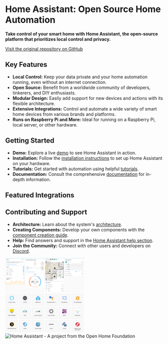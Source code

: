 # Home Assistant: Open Source Home Automation

**Take control of your smart home with Home Assistant, the open-source platform that prioritizes local control and privacy.**

[Visit the original repository on GitHub](https://github.com/home-assistant/core)

## Key Features

*   **Local Control:** Keep your data private and your home automation running, even without an internet connection.
*   **Open Source:** Benefit from a worldwide community of developers, tinkerers, and DIY enthusiasts.
*   **Modular Design:** Easily add support for new devices and actions with its flexible architecture.
*   **Extensive Integrations:** Control and automate a wide variety of smart home devices from various brands and platforms.
*   **Runs on Raspberry Pi and More:** Ideal for running on a Raspberry Pi, local server, or other hardware.

## Getting Started

*   **Demo:** Explore a live [demo](https://demo.home-assistant.io) to see Home Assistant in action.
*   **Installation:** Follow the [installation instructions](https://home-assistant.io/getting-started/) to set up Home Assistant on your hardware.
*   **Tutorials:** Get started with automation using helpful [tutorials](https://home-assistant.io/getting-started/automation/).
*   **Documentation:** Consult the comprehensive [documentation](https://home-assistant.io/docs/) for in-depth information.

## Featured Integrations

<!--  Include a brief description of featured integrations.  Ideally, you'd pull this data from the screenshot-integrations image link  -->

<!-- Add a short paragraph summarizing the screenshot-integrations image here.  For example:
"Home Assistant integrates with a vast ecosystem of smart home devices and services, offering seamless control over your lights, thermostats, security systems, and more.  The platform supports popular brands and protocols."
-->

## Contributing and Support

*   **Architecture:** Learn about the system's [architecture](https://developers.home-assistant.io/docs/architecture_index/).
*   **Creating Components:** Develop your own components with the [component creation guide](https://developers.home-assistant.io/docs/creating_component_index/).
*   **Help:** Find answers and support in the [Home Assistant help section](https://home-assistant.io/help/).
*   **Join the Community:** Connect with other users and developers on [Discord](https://www.home-assistant.io/join-chat/).

<img src="https://raw.githubusercontent.com/home-assistant/core/dev/.github/assets/screenshot-states.png" alt="Home Assistant States Screenshot" width="50%"/>
<img src="https://raw.githubusercontent.com/home-assistant/core/dev/.github/assets/screenshot-integrations.png" alt="Home Assistant Integrations Screenshot" width="50%"/>

<img src="https://www.openhomefoundation.org/badges/home-assistant.png" alt="Home Assistant - A project from the Open Home Foundation" />